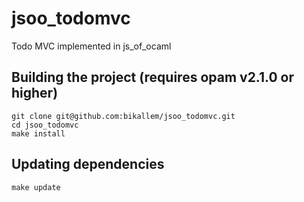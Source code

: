 # jsoo_todomvc

Todo MVC implemented in js_of_ocaml

## Building the project (requires opam v2.1.0 or higher)

```
git clone git@github.com:bikallem/jsoo_todomvc.git
cd jsoo_todomvc
make install
```

## Updating dependencies

`make update`
